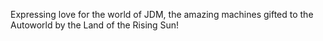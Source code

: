 Expressing love for the world of JDM, the amazing machines gifted to the Autoworld by the Land of the Rising Sun!

